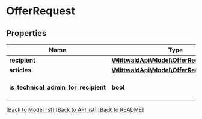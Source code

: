 # OfferRequest

## Properties
Name | Type | Description | Notes
------------ | ------------- | ------------- | -------------
**recipient** | [**\MittwaldApi\Model\OfferRequestRecipient**](OfferRequestRecipient.md) |  | 
**articles** | [**\MittwaldApi\Model\OfferRequestArticles**](OfferRequestArticles.md) |  | 
**is_technical_admin_for_recipient** | **bool** |  | [optional] [default to false]

[[Back to Model list]](../README.md#documentation-for-models) [[Back to API list]](../README.md#documentation-for-api-endpoints) [[Back to README]](../README.md)


